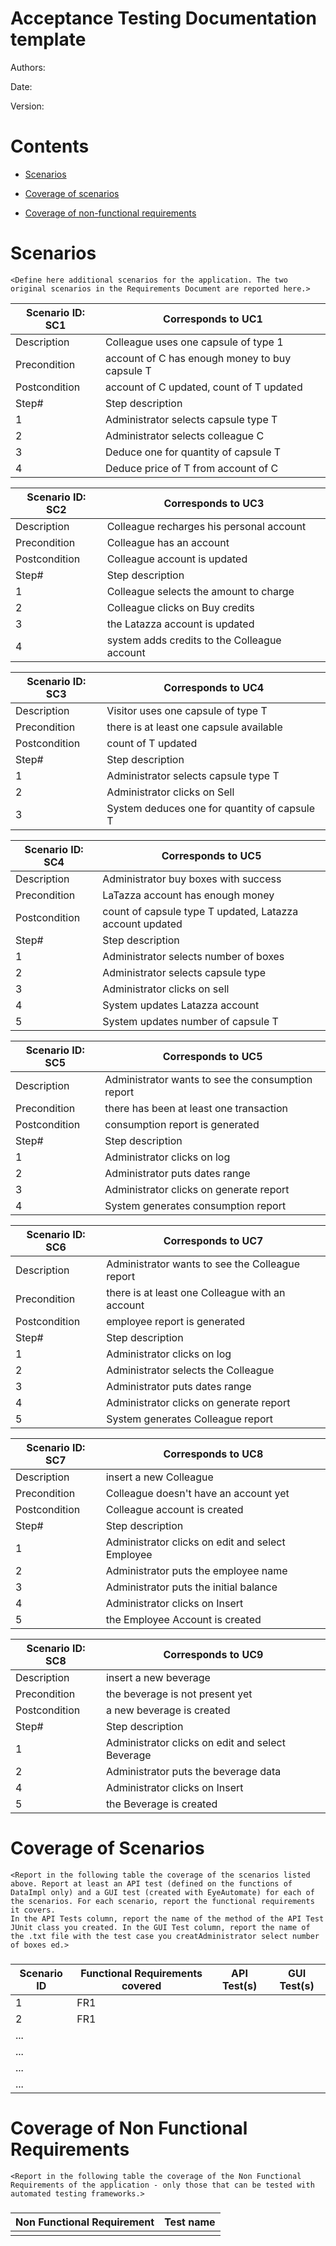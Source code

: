 # Acceptance Testing Documentation template

Authors:

Date:

Version:

# Contents

- [Scenarios](#scenarios)

- [Coverage of scenarios](#scenario-coverage)
- [Coverage of non-functional requirements](#nfr-coverage)



# Scenarios

```
<Define here additional scenarios for the application. The two original scenarios in the Requirements Document are reported here.>
```

| Scenario ID: SC1 | Corresponds to UC1                             |
| ---------------- | ---------------------------------------------- |
| Description      | Colleague uses one capsule of type 1           |
| Precondition     | account of C has enough money to buy capsule T |
| Postcondition    | account of C updated, count of T updated       |
| Step#            | Step description                               |
| 1                | Administrator selects capsule type T           |
| 2                | Administrator selects colleague C              |
| 3                | Deduce one for quantity of capsule T           |
| 4                | Deduce price of T from account of C            |

| Scenario ID: SC2 | Corresponds to UC3 |
| ---------------- | ------------------ |
| Description      |  Colleague recharges his personal account                  |
| Precondition     |   Colleague has an account               |
| Postcondition    |  Colleague account is updated               |
| Step#            | Step description              |
| 1                |  Colleague selects the amount to charge               |
|  2                 |    Colleague clicks on Buy credits               |
|  3            |  the Latazza account is updated    |
|  4             |   system adds credits to the Colleague account   |

| Scenario ID: SC3 | Corresponds to UC4 |
| ---------------- | ------------------ |
| Description      |  Visitor uses one capsule of type T                  |
| Precondition     |   there is at least one capsule available               |
| Postcondition    |  count of T updated              |
| Step#            | Step description              |
| 1                |  Administrator selects capsule type T              |
|  2         |     Administrator clicks on Sell      |
|  3                 |    System  deduces one for quantity of capsule T                |

| Scenario ID: SC4 | Corresponds to UC5 |
| ---------------- | ------------------ |
| Description      |  Administrator buy boxes  with success               |
| Precondition     |   LaTazza account has enough money               |
| Postcondition    |  count of capsule type T updated, Latazza account updated             |
| Step#            | Step description              |
| 1                |            Administrator selects number of boxes   |
|  2         |     Administrator selects capsule type      |
|  3                 |    Administrator clicks on sell              |
|  4          |      System updates Latazza account          |
|  5           |      System updates number of  capsule T              |


| Scenario ID: SC5 | Corresponds to UC5 |
| ---------------- | ------------------ |
| Description      |      Administrator wants to see the consumption report          |
| Precondition     |   there has been at least one transaction             |
| Postcondition    |  consumption report is generated             |
| Step#            | Step description              |
| 1                |            Administrator clicks on log   |
|  2         |     Administrator puts dates range     |
|  3                 |    Administrator clicks on generate report             |
|  4          |      System generates consumption report        |

| Scenario ID: SC6 | Corresponds to UC7 |
| ---------------- | ------------------ |
| Description      |      Administrator wants to see the Colleague report          |
| Precondition     |   there is at least one Colleague with an account             |
| Postcondition    |  employee report is generated             |
| Step#            | Step description              |
| 1                |            Administrator clicks on log   |
|  2          |      Administrator selects the Colleague        |
|  3        |     Administrator puts dates range     |
|  4                 |    Administrator clicks on generate report             |
|  5         |      System generates Colleague report        |

| Scenario ID: SC7 | Corresponds to UC8 |
| ---------------- | ------------------ |
| Description      |      insert a new Colleague          |
| Precondition     |   Colleague doesn't have an account yet             |
| Postcondition    | Colleague account is created            |
| Step#            | Step description              |
| 1                |            Administrator clicks on edit and select Employee   |
|  2         |     Administrator puts the employee name     |
|  3                 |    Administrator puts  the initial balance          |
|  4          |      Administrator clicks on Insert       |
|  5        |      the Employee Account is created|

| Scenario ID: SC8 | Corresponds to UC9 |
| ---------------- | ------------------ |
| Description      |      insert a new beverage          |
| Precondition     |  the beverage is not present yet             |
| Postcondition    | a new beverage is created            |
| Step#            | Step description              |
| 1                |            Administrator clicks on edit and select Beverage  |
|  2         |     Administrator puts the beverage data     |
|  4          |      Administrator clicks on Insert       |
|  5        |      the Beverage is created|



# Coverage of Scenarios

```
<Report in the following table the coverage of the scenarios listed above. Report at least an API test (defined on the functions of DataImpl only) and a GUI test (created with EyeAutomate) for each of the scenarios. For each scenario, report the functional requirements it covers.
In the API Tests column, report the name of the method of the API Test JUnit class you created. In the GUI Test column, report the name of the .txt file with the test case you creatAdministrator select number of boxes ed.>
```

###

| Scenario ID | Functional Requirements covered | API Test(s) | GUI Test(s) |
| ----------- | ------------------------------- | ----------- | ----------- |
| 1           | FR1                             |             |             |
| 2           | FR1                             |             |             |
| ...         |                                 |             |             |
| ...         |                                 |             |             |
| ...         |                                 |             |             |
| ...         |                                 |             |             |



# Coverage of Non Functional Requirements

```
<Report in the following table the coverage of the Non Functional Requirements of the application - only those that can be tested with automated testing frameworks.>
```

###

| Non Functional Requirement | Test name |
| -------------------------- | --------- |
|                            |           |




